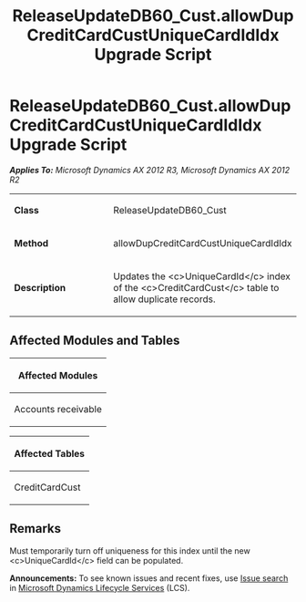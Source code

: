﻿---
title: ReleaseUpdateDB60_Cust.allowDupCreditCardCustUniqueCardIdIdx Upgrade Script
TOCTitle: ReleaseUpdateDB60_Cust.allowDupCreditCardCustUniqueCardIdIdx Upgrade Script
ms:assetid: b5ef7cce-caa5-6ac9-220d-b6c529b89e0f
ms:mtpsurl: https://msdn.microsoft.com/en-us/library/JJ737017(v=AX.60)
ms:contentKeyID: 49710699
ms.date: 05/18/2015
mtps_version: v=AX.60
---

# ReleaseUpdateDB60\_Cust.allowDupCreditCardCustUniqueCardIdIdx Upgrade Script 


_**Applies To:** Microsoft Dynamics AX 2012 R3, Microsoft Dynamics AX 2012 R2_

<table>
<colgroup>
<col style="width: 50%" />
<col style="width: 50%" />
</colgroup>
<tbody>
<tr class="odd">
<td><p><strong>Class</strong></p></td>
<td><p>ReleaseUpdateDB60_Cust</p></td>
</tr>
<tr class="even">
<td><p><strong>Method</strong></p></td>
<td><p>allowDupCreditCardCustUniqueCardIdIdx</p></td>
</tr>
<tr class="odd">
<td><p><strong>Description</strong></p></td>
<td><p>Updates the &lt;c&gt;UniqueCardId&lt;/c&gt; index of the &lt;c&gt;CreditCardCust&lt;/c&gt; table to allow duplicate records.</p></td>
</tr>
</tbody>
</table>


## Affected Modules and Tables

<table>
<colgroup>
<col style="width: 100%" />
</colgroup>
<thead>
<tr class="header">
<th><p>Affected Modules</p></th>
</tr>
</thead>
<tbody>
<tr class="odd">
<td><p>Accounts receivable</p></td>
</tr>
</tbody>
</table>


<table>
<colgroup>
<col style="width: 100%" />
</colgroup>
<thead>
<tr class="header">
<th><p>Affected Tables</p></th>
</tr>
</thead>
<tbody>
<tr class="odd">
<td><p>CreditCardCust</p></td>
</tr>
</tbody>
</table>


## Remarks

Must temporarily turn off uniqueness for this index until the new \<c\>UniqueCardId\</c\> field can be populated.

  
**Announcements:** To see known issues and recent fixes, use [Issue search](http://go.microsoft.com/fwlink/?linkid=389258) in [Microsoft Dynamics Lifecycle Services](http://go.microsoft.com/fwlink/?linkid=306505) (LCS).


